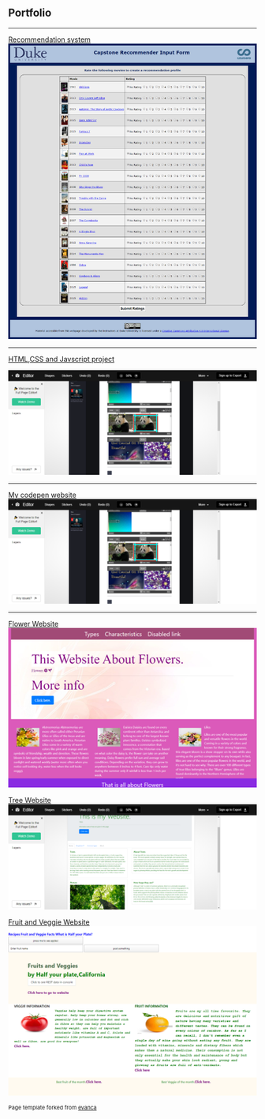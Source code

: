 ## Portfolio

---

<!-- ### Category Name 1  -->

[Recommendation system](/sample_page.md)  
<img src="images/recommendation_picture.png"/>

---
[HTML,CSS and Javscript project](https://codepen.io/RenuJaishankar/post/renu-s-blog-for-course-1-project)
<!-- [HTML,CSS and Javscript project](/pdf/sample_presentation.pdf) -->
<img src="images/codepen_project_1.png"/>

---
[My codepen website](https://codepen.io/RenuJaishankar)
<img src="images/codepen_project_1.png">

<!-- [Flower Website](https://renujaishankar.github.io/Feb7thhostedRepo/) -->
<!-- <img src="images/flower.png"/> -->
 <!-- # <a href="https://www.linkedin.com/in/example/">View My LinkedIn Profile</a>  -->
---

<!-- ### Category Name 2 -->
[Flower Website](/sample_flowerpage.md) 
<img src="images/flower.png"/>

[Tree Website](/sample_tree.md)
<img src="images/treewebsite.png"/>

[Fruit and Veggie Website](/samplefullstack.md)
<img src="images/FruitVeggiewebsite.png"/>
<!-- [Project 1 Title](http://example.com/)
- [Project 2 Title](http://example.com/)
- [Project 3 Title](http://example.com/)
- [Project 4 Title](http://example.com/) -->
<!-- [Project 5 Title](http://example.com/)  -->

<!---


 --

--- -->
<p style="font-size:11px">Page template forked from <a href="https://github.com/evanca/quick-portfolio">evanca</a></p>
<!-- Remove above link if you don't want to attibute -->
